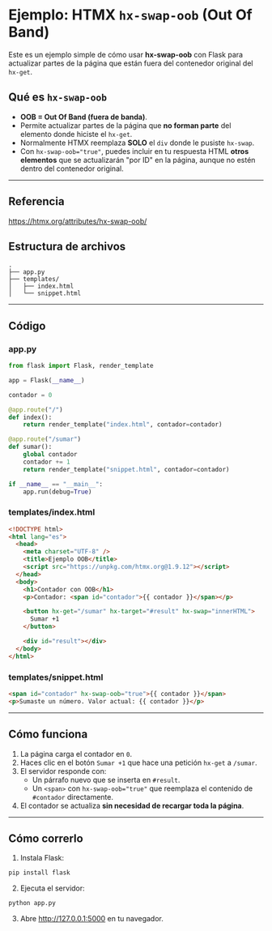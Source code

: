 # Ejemplo: HTMX `hx-swap-oob` (Out Of Band)

Este es un ejemplo simple de cómo usar **hx-swap-oob** con Flask para
actualizar partes de la página que están fuera del contenedor original
del `hx-get`.

## Qué es `hx-swap-oob`

- **OOB = Out Of Band (fuera de banda)**.
- Permite actualizar partes de la página que **no forman parte** del
  elemento donde hiciste el `hx-get`.
- Normalmente HTMX reemplaza **SOLO** el `div` donde le pusiste
  `hx-swap`.
- Con `hx-swap-oob="true"`, puedes incluir en tu respuesta HTML
  **otros elementos** que se actualizarán "por ID" en la página,
  aunque no estén dentro del contenedor original.

---

## Referencia

https://htmx.org/attributes/hx-swap-oob/

## Estructura de archivos

    .
    ├── app.py
    ├── templates/
    │   ├── index.html
    │   └── snippet.html

---

## Código

### app.py

```python
from flask import Flask, render_template

app = Flask(__name__)

contador = 0

@app.route("/")
def index():
    return render_template("index.html", contador=contador)

@app.route("/sumar")
def sumar():
    global contador
    contador += 1
    return render_template("snippet.html", contador=contador)

if __name__ == "__main__":
    app.run(debug=True)
```

### templates/index.html

```html
<!DOCTYPE html>
<html lang="es">
  <head>
    <meta charset="UTF-8" />
    <title>Ejemplo OOB</title>
    <script src="https://unpkg.com/htmx.org@1.9.12"></script>
  </head>
  <body>
    <h1>Contador con OOB</h1>
    <p>Contador: <span id="contador">{{ contador }}</span></p>

    <button hx-get="/sumar" hx-target="#result" hx-swap="innerHTML">
      Sumar +1
    </button>

    <div id="result"></div>
  </body>
</html>
```

### templates/snippet.html

```html
<span id="contador" hx-swap-oob="true">{{ contador }}</span>
<p>Sumaste un número. Valor actual: {{ contador }}</p>
```

---

## Cómo funciona

1.  La página carga el contador en `0`.
2.  Haces clic en el botón `Sumar +1` que hace una petición `hx-get` a
    `/sumar`.
3.  El servidor responde con:
    - Un párrafo nuevo que se inserta en `#result`.
    - Un `<span>` con `hx-swap-oob="true"` que reemplaza el contenido
      de `#contador` directamente.
4.  El contador se actualiza **sin necesidad de recargar toda la página**.

---

## Cómo correrlo

1.  Instala Flask:

```bash
pip install flask
```

2.  Ejecuta el servidor:

```bash
python app.py
```

3.  Abre <http://127.0.0.1:5000> en tu navegador.
